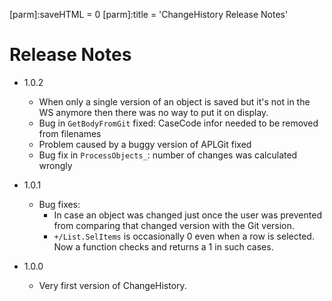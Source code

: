[parm]:saveHTML = 0
[parm]:title    = 'ChangeHistory Release Notes'


# Release Notes 

* 1.0.2
  * When only a single version of an object is saved but it's not in the WS anymore then there was no way to put it on display.
  * Bug in `GetBodyFromGit` fixed: CaseCode infor needed to be removed from filenames
  * Problem caused by a buggy version of APLGit fixed
  * Bug fix in `ProcessObjects_`: number of changes was calculated wrongly

* 1.0.1
  * Bug fixes:
    * In case an object was changed just once the user was prevented from comparing that changed version with the Git version.
    * `+/List.SelItems` is occasionally 0 even when a row is selected. Now a function checks and returns a 1 in such cases.
    
* 1.0.0
  * Very first version of ChangeHistory.
